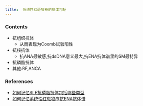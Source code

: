 ```yaml
---
title:  系统性红斑狼疮的抗体包括
--- 
```


### Contents
- 抗组织抗体
  - 从而表现为Coomb试验阳性
- 抗核抗体
  - 抗ANA最敏感,抗dsDNA意义最大,抗ENA抗体谱里的SM最特异
- 抗磷酯抗体
- 其他:RF,ANCA

### References
- [如何记忆SLE抗磷脂抗体包括哪些类型](/如何记忆SLE抗磷脂抗体包括哪些类型)
- [如何记忆系统性红斑狼疮抗ENA抗体谱](/如何记忆系统性红斑狼疮抗ENA抗体谱)
